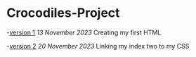 # Crocodiles-Project

-[version 1](https://c10duck.github.io/Crocodiles-Project/index-one.html)
*13 November 2023*
Creating my first HTML

-[version 2](https://c10duck.github.io/Crocodiles-Project/index-two.html)
*20 November 2023*
Linking my index two to my CSS

